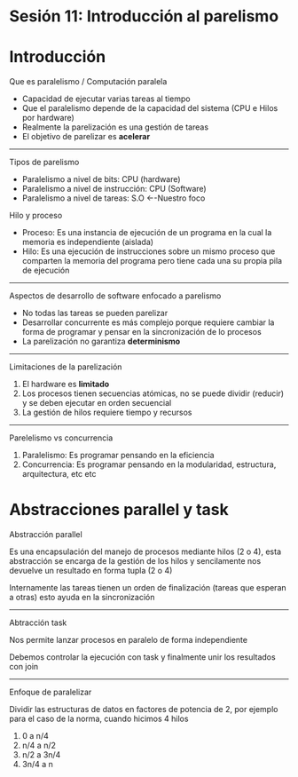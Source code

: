 # Sesión 11: Introducción al parelismo

# Introducción

Que es paralelismo / Computación paralela

- Capacidad de ejecutar varias tareas al tiempo
- Que el paralelismo depende de la capacidad del sistema (CPU e Hilos por hardware)
- Realmente la parelización es una gestión de tareas
- El objetivo de parelizar es **acelerar**

---

Tipos de parelismo

- Paralelismo a nivel de bits: CPU (hardware)
- Paralelismo a nivel de instrucción: CPU (Software)
- Paralelismo a nivel de tareas: S.O ←-Nuestro foco

Hilo y proceso

- Proceso: Es una instancia de ejecución de un programa en la cual la memoria es independiente (aislada)
- Hilo: Es una ejecución de instrucciones sobre un mismo proceso que comparten la memoria del programa pero tiene cada una su propia pila de ejecución

---

Aspectos de desarrollo de software enfocado a parelismo

- No todas las tareas se pueden parelizar
- Desarrollar concurrente es más complejo porque requiere cambiar la forma de programar y pensar en la sincronización de lo procesos
- La parelización no garantiza **determinismo**

---

Limitaciones de la parelización

1. El hardware es **limitado**
2. Los procesos tienen secuencias atómicas, no se puede dividir (reducir) y se deben ejecutar en orden secuencial
3. La gestión de hilos requiere tiempo y recursos

---

Parelelismo vs concurrencia

1. Paralelismo: Es programar pensando en la eficiencia
2. Concurrencia: Es programar pensando en la modularidad, estructura, arquitectura, etc etc

# Abstracciones parallel y task

Abstracción parallel

Es una encapsulación del manejo de procesos mediante hilos (2 o 4), esta abstracción se encarga de la gestión de los hilos y sencilamente nos devuelve un resultado en forma tupla (2 o 4)

Internamente las tareas tienen un orden de finalización (tareas que esperan a otras) esto ayuda en la sincronización

---

Abtracción task

Nos permite lanzar procesos en paralelo de forma independiente

Debemos controlar la ejecución con task y finalmente unir los resultados con join

---

Enfoque de paralelizar

Dividir las estructuras de datos en factores de potencia de 2, por ejemplo para el caso de la norma, cuando hicimos 4 hilos

1. 0 a n/4
2. n/4 a n/2
3. n/2 a 3n/4
4. 3n/4 a n